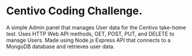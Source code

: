 # Centivo Coding Challenge.

A simple Admin panel that manages User data for the Centivo take-home test. Uses HTTP Web API methods, GET, POST, PUT, and DELETE to manage Users. Made using Node.js Express API that connects to a MongoDB database and retrieves user data.
